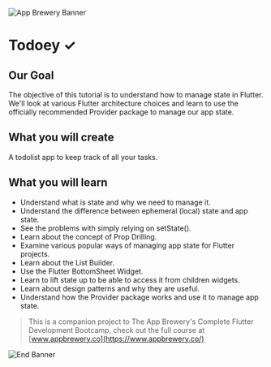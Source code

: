 ![App Brewery Banner](https://github.com/londonappbrewery/Images/blob/master/AppBreweryBanner.png)


# Todoey ✓

## Our Goal

The objective of this tutorial is to understand how to manage state in Flutter. We'll look at various Flutter architecture choices and learn to use the officially recommended Provider package to manage our app state.


## What you will create

A todolist app to keep track of all your tasks.

## What you will learn

- Understand what is state and why we need to manage it.
- Understand the difference between ephemeral (local) state and app state.
- See the problems with simply relying on setState().
- Learn about the concept of Prop Drilling.
- Examine various popular ways of managing app state for Flutter projects.
- Learn about the List Builder.
- Use the Flutter BottomSheet Widget.
- Learn to lift state up to be able to access it from children widgets.
- Learn about design patterns and why they are useful.
- Understand how the Provider package works and use it to manage app state.

>This is a companion project to The App Brewery's Complete Flutter Development Bootcamp, check out the full course at [www.appbrewery.co](https://www.appbrewery.co/)

![End Banner](https://github.com/londonappbrewery/Images/blob/master/readme-end-banner.png)
